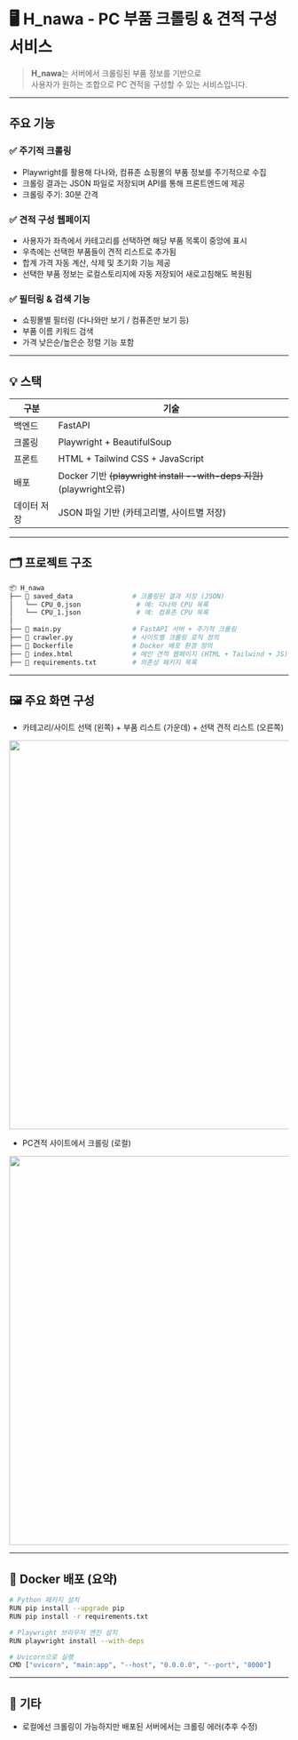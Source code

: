 # 🖥️ H_nawa - PC 부품 크롤링 & 견적 구성 서비스

> **H_nawa**는 서버에서 크롤링된 부품 정보를 기반으로  
> 사용자가 원하는 조합으로 PC 견적을 구성할 수 있는 서비스입니다.

---

## 주요 기능

### ✅ 주기적 크롤링

- Playwright를 활용해 다나와, 컴퓨존 쇼핑몰의 부품 정보를 주기적으로 수집
- 크롤링 결과는 JSON 파일로 저장되며 API를 통해 프론트엔드에 제공
- 크롤링 주기: 30분 간격

### ✅ 견적 구성 웹페이지

- 사용자가 좌측에서 카테고리를 선택하면 해당 부품 목록이 중앙에 표시
- 우측에는 선택한 부품들이 견적 리스트로 추가됨
- 합계 가격 자동 계산, 삭제 및 초기화 기능 제공
- 선택한 부품 정보는 로컬스토리지에 자동 저장되어 새로고침해도 복원됨

### ✅ 필터링 & 검색 기능

- 쇼핑몰별 필터링 (다나와만 보기 / 컴퓨존만 보기 등)
- 부품 이름 키워드 검색
- 가격 낮은순/높은순 정렬 기능 포함

---

## 💡 스택

| 구분        | 기술                                                                  |
| ----------- | --------------------------------------------------------------------- |
| 백엔드      | FastAPI                                                               |
| 크롤링      | Playwright + BeautifulSoup                                            |
| 프론트      | HTML + Tailwind CSS + JavaScript                                      |
| 배포        | Docker 기반 ~~(playwright install --with-deps 지원)~~(playwright오류) |
| 데이터 저장 | JSON 파일 기반 (카테고리별, 사이트별 저장)                            |

---

## 🗂 프로젝트 구조

```bash
📦 H_nawa
├── 📁 saved_data               # 크롤링된 결과 저장 (JSON)
│   └── CPU_0.json              # 예: 다나와 CPU 목록
│   └── CPU_1.json              # 예: 컴퓨존 CPU 목록
│
├── 📄 main.py                  # FastAPI 서버 + 주기적 크롤링
├── 📄 crawler.py               # 사이트별 크롤링 로직 정의
├── 📄 Dockerfile               # Docker 배포 환경 정의
├── 📄 index.html               # 메인 견적 웹페이지 (HTML + Tailwind + JS)
├── 📄 requirements.txt         # 의존성 패키지 목록
```

---

## 🖼️ 주요 화면 구성

- 카테고리/사이트 선택 (왼쪽) + 부품 리스트 (가운데) + 선택 견적 리스트 (오른쪽)
  
<img src="https://github.com/user-attachments/assets/b43b16bb-8058-42f4-89a4-97803e719dae" width="700"/>


- PC견적 사이트에서 크롤링 (로컬)

<img src="https://github.com/user-attachments/assets/2c157681-ce33-4c77-a888-c0a580b6c073" width="700"/>

---

## 🐳 Docker 배포 (요약)

```bash
# Python 패키지 설치
RUN pip install --upgrade pip
RUN pip install -r requirements.txt

# Playwright 브라우저 엔진 설치
RUN playwright install --with-deps

# Uvicorn으로 실행
CMD ["uvicorn", "main:app", "--host", "0.0.0.0", "--port", "8000"]
```

---

## 📌 기타

- 로컬에선 크롤링이 가능하지만 배포된 서버에서는 크롤링 에러(추후 수정)
